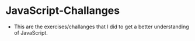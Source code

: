 # JavaScript-Challanges

* This are the exercises/challanges that I did to get a better understanding of JavaScript.

